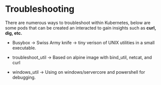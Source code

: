# Troubleshooting

There are numerous ways to troubleshoot within Kubernetes, below are some pods that can be created an interacted to gain insights such as **curl, dig, etc.**

- Busybox -> Swiss Army knife -> tiny verison of UNIX utilities in a small executable.

- troubleshoot_util -> Based on alpine image with bind_util, netcat, and curl

- windows_util -> Using on windows/servercore and powershell for debugging.